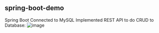 ## spring-boot-demo
Spring Boot Connected to MySQL
Implemented REST API to do CRUD to Database:
![image](https://github.com/geekqq/spring-boot-demo/assets/53326015/65728b50-ada9-42e6-9d45-74c7bb362ab1)
